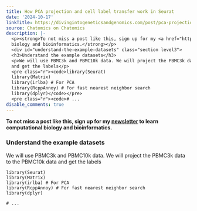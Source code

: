 ```yaml
---
title: How PCA projection and cell label transfer work in Seurat
date: '2024-10-17'
linkTitle: https://divingintogeneticsandgenomics.com/post/pca-projection/
source: Chatomics on Chatomics
description: |-
  <p><strong>To not miss a post like this, sign up for my <a href="https://divingintogeneticsandgenomics.ck.page/profile">newsletter</a> to learn computational
  biology and bioinformatics.</strong></p>
  <div id="understand-the-example-datasets" class="section level3">
  <h3>Understand the example datasets</h3>
  <p>We will use PBMC3k and PBMC10k data. We will project the PBMC3k data to the PBMC10k data
  and get the labels</p>
  <pre class="r"><code>library(Seurat)
  library(Matrix)
  library(irlba) # For PCA
  library(RcppAnnoy) # For fast nearest neighbor search
  library(dplyr)</code></pre>
  <pre class="r"><code># ...
disable_comments: true
---
```

<p><strong>To not miss a post like this, sign up for my <a href="https://divingintogeneticsandgenomics.ck.page/profile">newsletter</a> to learn computational
biology and bioinformatics.</strong></p>
<div id="understand-the-example-datasets" class="section level3">
<h3>Understand the example datasets</h3>
<p>We will use PBMC3k and PBMC10k data. We will project the PBMC3k data to the PBMC10k data
and get the labels</p>
<pre class="r"><code>library(Seurat)
library(Matrix)
library(irlba) # For PCA
library(RcppAnnoy) # For fast nearest neighbor search
library(dplyr)</code></pre>
<pre class="r"><code># ...